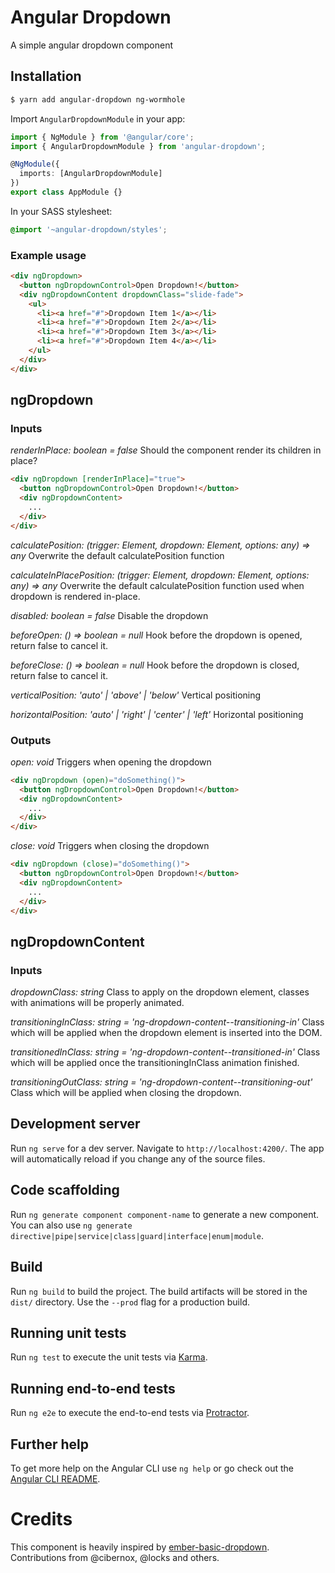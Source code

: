 # Angular Dropdown

A simple angular dropdown component

## Installation

```bash
$ yarn add angular-dropdown ng-wormhole
```

Import `AngularDropdownModule` in your app:

```typescript
import { NgModule } from '@angular/core';
import { AngularDropdownModule } from 'angular-dropdown';

@NgModule({
  imports: [AngularDropdownModule]
})
export class AppModule {}
```

In your SASS stylesheet:

```scss
@import '~angular-dropdown/styles';
```

### Example usage

```html
<div ngDropdown>
  <button ngDropdownControl>Open Dropdown!</button>
  <div ngDropdownContent dropdownClass="slide-fade">
    <ul>
      <li><a href="#">Dropdown Item 1</a></li>
      <li><a href="#">Dropdown Item 2</a></li>
      <li><a href="#">Dropdown Item 3</a></li>
      <li><a href="#">Dropdown Item 4</a></li>
    </ul>
  </div>
</div>
```

## ngDropdown

### Inputs

_renderInPlace: boolean = false_
Should the component render its children in place?

```html
<div ngDropdown [renderInPlace]="true">
  <button ngDropdownControl>Open Dropdown!</button>
  <div ngDropdownContent>
    ...
  </div>
</div>
```

_calculatePosition: (trigger: Element, dropdown: Element, options: any) => any_
Overwrite the default calculatePosition function

_calculateInPlacePosition: (trigger: Element, dropdown: Element, options: any) => any_
Overwrite the default calculatePosition function used when dropdown is
rendered in-place.

_disabled: boolean = false_
Disable the dropdown

_beforeOpen: () => boolean = null_
Hook before the dropdown is opened, return false to cancel it.

_beforeClose: () => boolean = null_
Hook before the dropdown is closed, return false to cancel it.

_verticalPosition: 'auto' | 'above' | 'below'_
Vertical positioning

_horizontalPosition: 'auto' | 'right' | 'center' | 'left'_
Horizontal positioning

### Outputs

_open: void_
Triggers when opening the dropdown

```html
<div ngDropdown (open)="doSomething()">
  <button ngDropdownControl>Open Dropdown!</button>
  <div ngDropdownContent>
    ...
  </div>
</div>
```

_close: void_
Triggers when closing the dropdown

```html
<div ngDropdown (close)="doSomething()">
  <button ngDropdownControl>Open Dropdown!</button>
  <div ngDropdownContent>
    ...
  </div>
</div>
```

## ngDropdownContent

### Inputs

_dropdownClass: string_
Class to apply on the dropdown element, classes with animations will be
properly animated.

_transitioningInClass: string = 'ng-dropdown-content--transitioning-in'_
Class which will be applied when the dropdown element is inserted into the DOM.

_transitionedInClass: string = 'ng-dropdown-content--transitioned-in'_
Class which will be applied once the transitioningInClass animation finished.

_transitioningOutClass: string = 'ng-dropdown-content--transitioning-out'_
Class which will be applied when closing the dropdown.

## Development server

Run `ng serve` for a dev server. Navigate to `http://localhost:4200/`. The app will automatically reload if you change any of the source files.

## Code scaffolding

Run `ng generate component component-name` to generate a new component. You can also use `ng generate directive|pipe|service|class|guard|interface|enum|module`.

## Build

Run `ng build` to build the project. The build artifacts will be stored in the `dist/` directory. Use the `--prod` flag for a production build.

## Running unit tests

Run `ng test` to execute the unit tests via [Karma](https://karma-runner.github.io).

## Running end-to-end tests

Run `ng e2e` to execute the end-to-end tests via [Protractor](http://www.protractortest.org/).

## Further help

To get more help on the Angular CLI use `ng help` or go check out the [Angular CLI README](https://github.com/angular/angular-cli/blob/master/README.md).

# Credits

This component is heavily inspired by
[ember-basic-dropdown](https://github.com/cibernox/ember-basic-dropdown).
Contributions from @cibernox, @locks and others.
